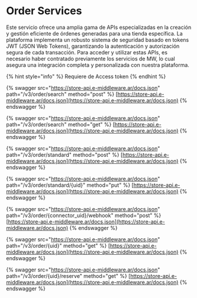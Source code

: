 # Order Services

Este servicio ofrece una amplia gama de APIs especializadas en la creación y gestión eficiente de órdenes generadas para una tienda específica. La plataforma implementa un robusto sistema de seguridad basado en tokens JWT (JSON Web Tokens), garantizando la autenticación y autorización segura de cada transacción. Para acceder y utilizar estas APIs, es necesario haber contratado previamente los servicios de MW, lo cual asegura una integración completa y personalizada con nuestra plataforma.

{% hint style="info" %}
Requiere de Access token
{% endhint %}

{% swagger src="https://store-api.e-middleware.ar/docs.json" path="/v3/order/search" method="post" %}
[https://store-api.e-middleware.ar/docs.json](https://store-api.e-middleware.ar/docs.json)
{% endswagger %}

{% swagger src="https://store-api.e-middleware.ar/docs.json" path="/v3/order/search" method="get" %}
[https://store-api.e-middleware.ar/docs.json](https://store-api.e-middleware.ar/docs.json)
{% endswagger %}

{% swagger src="https://store-api.e-middleware.ar/docs.json" path="/v3/order/standard" method="post" %}
[https://store-api.e-middleware.ar/docs.json](https://store-api.e-middleware.ar/docs.json)
{% endswagger %}

{% swagger src="https://store-api.e-middleware.ar/docs.json" path="/v3/order/standard/{uid}" method="put" %}
[https://store-api.e-middleware.ar/docs.json](https://store-api.e-middleware.ar/docs.json)
{% endswagger %}

{% swagger src="https://store-api.e-middleware.ar/docs.json" path="/v3/order/{connector_uid}/webhook" method="post" %}
[https://store-api.e-middleware.ar/docs.json](https://store-api.e-middleware.ar/docs.json)
{% endswagger %}

{% swagger src="https://store-api.e-middleware.ar/docs.json" path="/v3/order/{uid}" method="get" %}
[https://store-api.e-middleware.ar/docs.json](https://store-api.e-middleware.ar/docs.json)
{% endswagger %}

{% swagger src="https://store-api.e-middleware.ar/docs.json" path="/v3/order/{uid}/reserve" method="get" %}
[https://store-api.e-middleware.ar/docs.json](https://store-api.e-middleware.ar/docs.json)
{% endswagger %}
